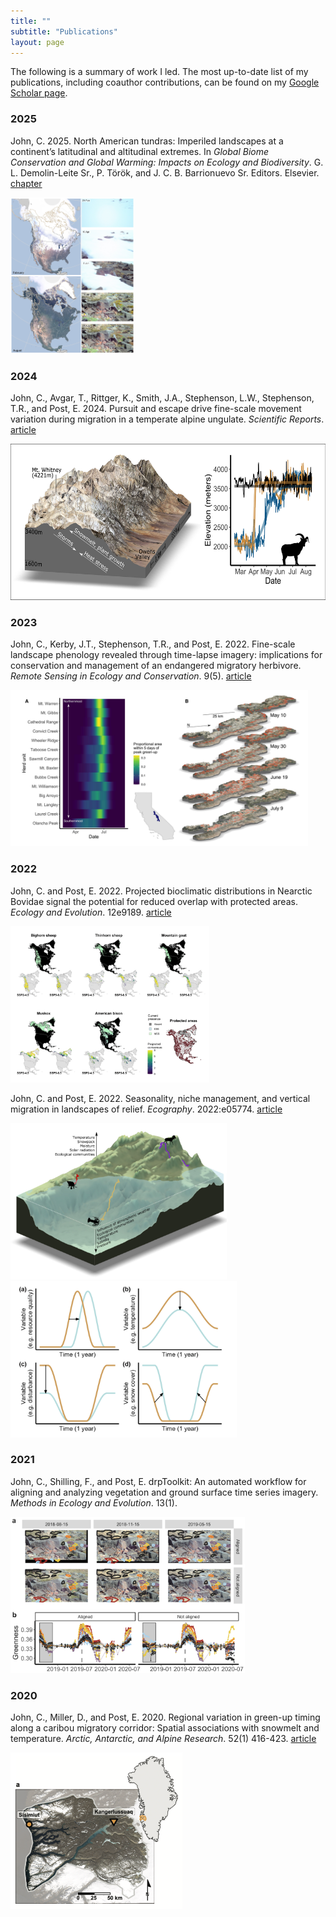 ```yaml
---
title: ""
subtitle: "Publications"
layout: page
---
```


The following is a summary of work I led. The most up-to-date list of my publications, including coauthor contributions, can be found on my [Google Scholar page](https://scholar.google.com/citations?hl=en&user=VPd60tMAAAAJ&view_op=list_works&sortby=pubdate).

### 2025

John, C. 2025. North American tundras: Imperiled landscapes at a continent’s latitudinal and altitudinal extremes. In *Global Biome Conservation and Global Warming: Impacts on Ecology and Biodiversity*. G. L. Demolin-Leite Sr., P. Török, and J. C. B. Barrionuevo Sr. Editors. Elsevier. [chapter](https://www.nature.com/articles/s41598-024-65948-8)

<img src="/img/maps/John_2025_figure1.jpg" alt="Distribution of tundra biome across North America." height="250">

### 2024

John, C., Avgar, T., Rittger, K., Smith, J.A., Stephenson, L.W., Stephenson, T.R., and Post, E. 2024. Pursuit and escape drive fine-scale movement variation during migration in a temperate alpine ungulate. *Scientific Reports*. [article](https://www.nature.com/articles/s41598-024-65948-8)

<img src="/img/pubs/SciRep2024.jpg" alt="Conceptual diagram showing that multiple environmental factors may drive selection of elevation by Sierra Nevada bighorn sheep." height="250">

### 2023

John, C., Kerby, J.T., Stephenson, T.R., and Post, E. 2022. Fine-scale landscape phenology revealed through time-lapse imagery: implications for conservation and management of an endangered migratory herbivore. *Remote Sensing in Ecology and Conservation*. 9(5). [article](https://zslpublications.onlinelibrary.wiley.com/doi/full/10.1002/rse2.331)

<img src="/img/pubs/RSEC2023.jpg" alt="Comparison of green-up dates derived from time-lapse and satellite sensors." height="250">

### 2022

John, C. and Post, E. 2022. Projected bioclimatic distributions in Nearctic Bovidae signal the potential for reduced overlap with protected areas. *Ecology and Evolution*. 12e9189. [article](https://onlinelibrary.wiley.com/doi/10.1002/ece3.9189)

<img src="/img/pubs/ECE2022.png" alt="Modeled distribution of North American Bovids." height="250">

John, C. and Post, E. 2022. Seasonality, niche management, and vertical migration in landscapes of relief. *Ecography*. 2022:e05774. [article](https://onlinelibrary.wiley.com/doi/full/10.1111/ecog.05774)

<img src="/img/pubs/Ecog2022a.png" alt="Animals migrate vertically on mountains, continental slopes, and everywhere between." height="250">
<img src="/img/pubs/Ecog2022b.png" alt="Landscapes of relief shape the spatial pattern of seasons." height="250">

### 2021

John, C., Shilling, F., and Post, E. drpToolkit: An automated workflow for aligning and analyzing vegetation and ground surface time series imagery. *Methods in Ecology and Evolution*. 13(1).

<img src="/img/pubs/MEE2021.png" alt="Aligned time-lapse photos reveal coherent seasonality in vegetation greenness." height="250">

### 2020

John, C., Miller, D., and Post, E. 2020. Regional variation in green-up timing along a caribou migratory corridor: Spatial associations with snowmelt and temperature. *Arctic, Antarctic, and Alpine Research*. 52(1) 416-423. [article](https://www.tandfonline.com/doi/full/10.1080/15230430.2020.1796009)

<img src="/img/pubs/AAAR2020.png" alt="Home range of the Kangerlussuaq-Sisimiut Caribou Herd." height="250">
